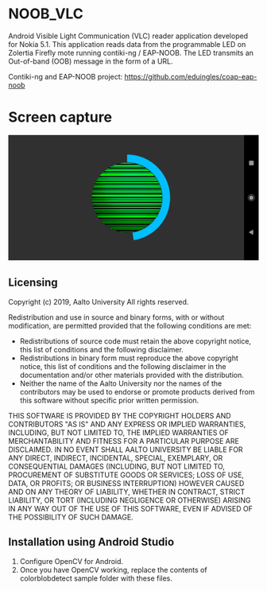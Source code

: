 # NOOB_VLC

Android Visible Light Communication (VLC) reader application developed for Nokia 5.1. This application reads data from
the programmable LED on Zolertia Firefly mote running contiki-ng / EAP-NOOB. The LED transmits an Out-of-band (OOB) message
in the form of a URL.

Contiki-ng and EAP-NOOB project: https://github.com/eduingles/coap-eap-noob


# Screen capture
![App Screenshot](app_screenshot.png)


Licensing
---------
Copyright (c) 2019, Aalto University
All rights reserved.

Redistribution and use in source and binary forms, with or without
modification, are permitted provided that the following conditions are met:
- Redistributions of source code must retain the above copyright
  notice, this list of conditions and the following disclaimer.
- Redistributions in binary form must reproduce the above copyright
  notice, this list of conditions and the following disclaimer in the
  documentation and/or other materials provided with the distribution.
- Neither the name of the Aalto University nor the names of the contributors may be used to endorse or
  promote products derived from this software without specific prior
  written permission.

THIS SOFTWARE IS PROVIDED BY THE COPYRIGHT HOLDERS AND CONTRIBUTORS "AS IS"
AND ANY EXPRESS OR IMPLIED WARRANTIES, INCLUDING, BUT NOT LIMITED TO, THE
IMPLIED WARRANTIES OF MERCHANTABILITY AND FITNESS FOR A PARTICULAR PURPOSE
ARE DISCLAIMED. IN NO EVENT SHALL AALTO UNIVERSITY BE LIABLE FOR ANY
DIRECT, INDIRECT, INCIDENTAL, SPECIAL, EXEMPLARY, OR CONSEQUENTIAL DAMAGES
(INCLUDING, BUT NOT LIMITED TO, PROCUREMENT OF SUBSTITUTE GOODS OR SERVICES;
LOSS OF USE, DATA, OR PROFITS; OR BUSINESS INTERRUPTION) HOWEVER CAUSED AND
ON ANY THEORY OF LIABILITY, WHETHER IN CONTRACT, STRICT LIABILITY, OR TORT
(INCLUDING NEGLIGENCE OR OTHERWISE) ARISING IN ANY WAY OUT OF THE USE OF
THIS SOFTWARE, EVEN IF ADVISED OF THE POSSIBILITY OF SUCH DAMAGE.

Installation using Android Studio
---------
1. Configure OpenCV for Android.
2. Once you have OpenCV working, replace the contents of colorblobdetect sample folder with these files.

